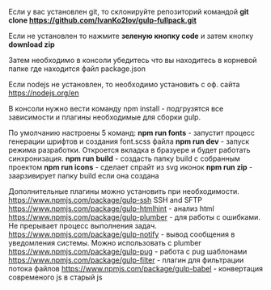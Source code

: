 Если у вас установлен git, то склонируйте репозиторий командой 
**git clone https://github.com/IvanKo2lov/gulp-fullpack.git**

Если не установлен то нажмите **зеленую кнопку code** и затем кнопку **download zip**

Затем необходимо в консоли убедитесь что вы находитесь в корневой папке где находится файл package.json

Если nodejs не установлен, то необходимо установить с оф. сайта https://nodejs.org/en

В консоли нужно вести команду npm install - подгрузятся все зависимости и плагины необходимые для сборки gulp.

По умолчанию настроены 5 команд:
**npm run fonts** - запустит процесс генерации шрифтов и создания font.scss файла
**npm run dev** - запуск режима разработки. Откроется вкладка в бразуере и будет работать синхронизация.
**npm run build** - создасть папку build с собранным проектом
**npm run icons** - сделает спрайт из svg иконок
**npm run zip** - заарзивирует папку build если она создана

Дополнительные плагины можно установить при необходимости.
https://www.npmjs.com/package/gulp-ssh SSH and SFTP
https://www.npmjs.com/package/gulp-htmlhint  - анализ html
https://www.npmjs.com/package/gulp-plumber - для работы с ошибками. Не прерывает процесс выполнения задач.
https://www.npmjs.com/package/gulp-notify - вывод сообщения в уведомления системы. Можно использовать с plumber
https://www.npmjs.com/package/gulp-pug - работа с pug шаблонами
https://www.npmjs.com/package/gulp-filter - плагин для фильтрации потока файлов
https://www.npmjs.com/package/gulp-babel -  конвертация современого js в старый js
